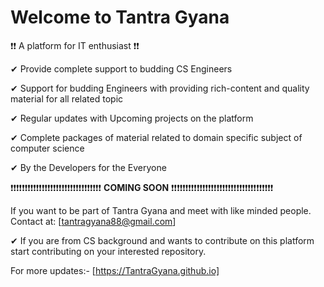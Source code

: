 # Welcome to Tantra Gyana

❗❗ A platform for IT enthusiast ❗❗

✔ Provide complete support to budding CS Engineers

✔ Support for budding Engineers with providing rich-content and quality material for all related topic

✔ Regular updates with Upcoming projects on the platform

✔ Complete packages of material related to domain specific subject of computer science

✔ By the Developers for the Everyone

❗❗❗❗❗❗❗❗❗❗❗❗❗❗❗❗❗❗❗❗❗❗❗❗❗❗❗❗❗❗❗❗    **COMING SOON**    ❗❗❗❗❗❗❗❗❗❗❗❗❗❗❗❗❗❗❗❗❗❗❗❗❗❗❗❗❗❗❗❗❗❗❗❗

If you want to be part of Tantra Gyana and meet with like minded people. Contact at: [tantragyana88@gmail.com]

✔ If you are from CS background and wants to contribute on this platform start contributing on your interested repository.

For more updates:- [https://TantraGyana.github.io]
